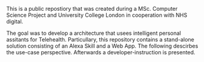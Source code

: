 This is a public repostiory that was created during a MSc. Computer Science Project and University College London in cooperation with NHS digital.

The goal was to develop a architecture that usees intelligent personal assitants for Telehealth. Particullary, this repository contains a stand-alone solution consisting of an Alexa Skill and a Web App. The following descirbes the use-case perspective.
Afterwards a developer-instruction is presented.

